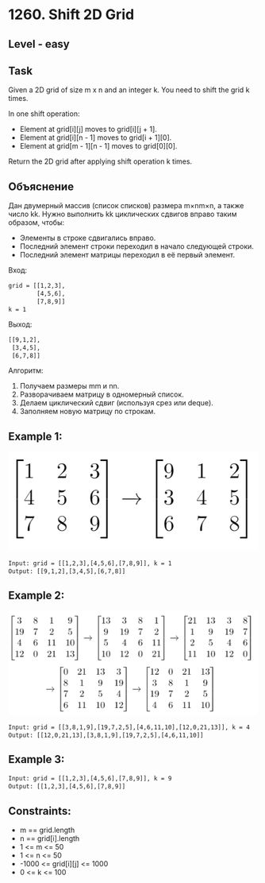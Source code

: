 # 1260. Shift 2D Grid


## Level - easy


## Task
Given a 2D grid of size m x n and an integer k. You need to shift the grid k times.

In one shift operation:
- Element at grid[i][j] moves to grid[i][j + 1].
- Element at grid[i][n - 1] moves to grid[i + 1][0].
- Element at grid[m - 1][n - 1] moves to grid[0][0].

Return the 2D grid after applying shift operation k times.


## Объяснение
Дан двумерный массив (список списков) размера m×nm×n, а также число kk. Нужно выполнить kk циклических сдвигов вправо таким образом, чтобы:
- Элементы в строке сдвигались вправо.
- Последний элемент строки переходил в начало следующей строки.
- Последний элемент матрицы переходил в её первый элемент.

Вход:
```
grid = [[1,2,3],
        [4,5,6],
        [7,8,9]]
k = 1
```

Выход:
```
[[9,1,2],
 [3,4,5],
 [6,7,8]]
```

Алгоритм:
1. Получаем размеры mm и nn.
2. Разворачиваем матрицу в одномерный список.
3. Делаем циклический сдвиг (используя срез или deque).
4. Заполняем новую матрицу по строкам.


## Example 1:
![alt text](image.png)
```
Input: grid = [[1,2,3],[4,5,6],[7,8,9]], k = 1
Output: [[9,1,2],[3,4,5],[6,7,8]]
```


## Example 2:
![alt text](image-1.png)
```
Input: grid = [[3,8,1,9],[19,7,2,5],[4,6,11,10],[12,0,21,13]], k = 4
Output: [[12,0,21,13],[3,8,1,9],[19,7,2,5],[4,6,11,10]]
```


## Example 3:
```
Input: grid = [[1,2,3],[4,5,6],[7,8,9]], k = 9
Output: [[1,2,3],[4,5,6],[7,8,9]]
```


## Constraints:
- m == grid.length
- n == grid[i].length
- 1 <= m <= 50
- 1 <= n <= 50
- -1000 <= grid[i][j] <= 1000
- 0 <= k <= 100